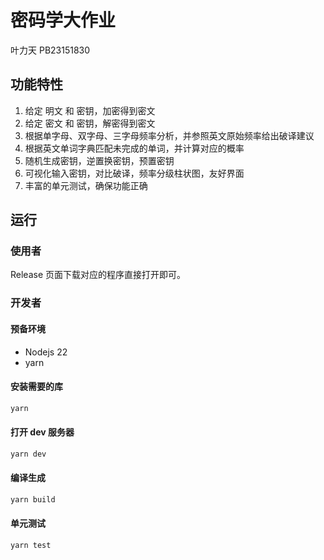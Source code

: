 # 密码学大作业

叶力天 PB23151830

## 功能特性

1. 给定 明文 和 密钥，加密得到密文
2. 给定 密文 和 密钥，解密得到密文
3. 根据单字母、双字母、三字母频率分析，并参照英文原始频率给出破译建议
4. 根据英文单词字典匹配未完成的单词，并计算对应的概率
5. 随机生成密钥，逆置换密钥，预置密钥
6. 可视化输入密钥，对比破译，频率分级柱状图，友好界面
7. 丰富的单元测试，确保功能正确

## 运行

### 使用者

Release 页面下载对应的程序直接打开即可。

### 开发者

#### 预备环境

- Nodejs 22
- yarn

#### 安装需要的库

```bash
yarn
```

#### 打开 dev 服务器

```bash
yarn dev
```

#### 编译生成

```bash
yarn build
```

#### 单元测试

```bash
yarn test
```